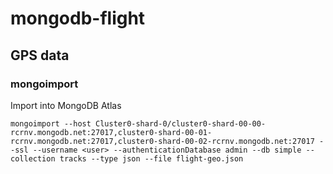# mongodb-flight

## GPS data

### mongoimport

Import into MongoDB Atlas

```
mongoimport --host Cluster0-shard-0/cluster0-shard-00-00-rcrnv.mongodb.net:27017,cluster0-shard-00-01-rcrnv.mongodb.net:27017,cluster0-shard-00-02-rcrnv.mongodb.net:27017 --ssl --username <user> --authenticationDatabase admin --db simple --collection tracks --type json --file flight-geo.json
```
